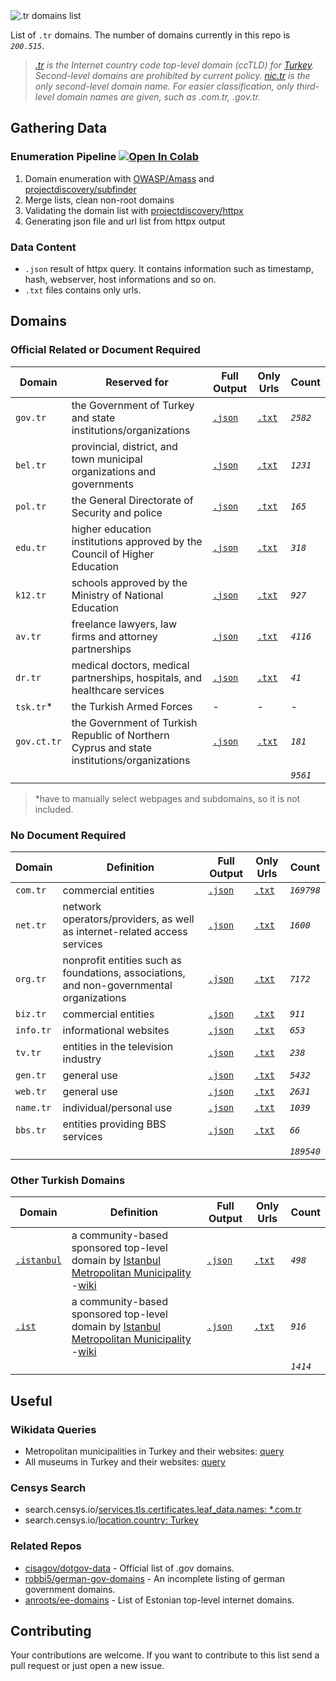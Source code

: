 <picture>
  <source media="(prefers-color-scheme: dark)" srcset="https://user-images.githubusercontent.com/16024979/207469449-f9f36114-6e4d-4549-bf18-bd90a0e4efde.png">
  <source media="(prefers-color-scheme: light)" srcset="https://user-images.githubusercontent.com/16024979/207469461-8eb4332a-d530-455f-9832-4bad74acf5b9.png">
  <img alt=".tr domains list" src="https://user-images.githubusercontent.com/16024979/207469461-8eb4332a-d530-455f-9832-4bad74acf5b9.png">
</picture>

List of `.tr` domains. The number of domains currently in this repo is _`200.515`_.

> _[.tr](https://en.wikipedia.org/wiki/.tr) is the Internet country code top-level domain (ccTLD) for [Turkey](https://www.cia.gov/the-world-factbook/countries/turkey-turkiye/). Second-level domains are prohibited by current policy. [nic.tr](https://icannwiki.org/NIC.TR) is the only second-level domain name. For easier classification, only third-level domain names are given, such as .com.tr, .gov.tr._

## Gathering Data

### Enumeration Pipeline [![Open In Colab](https://colab.research.google.com/assets/colab-badge.svg)](https://colab.research.google.com/github/agmmnn/tr-domains/blob/master/tr-domains-pipeline.ipynb)

1. Domain enumeration with [OWASP/Amass](https://github.com/OWASP/Amass) and [projectdiscovery/subfinder](https://github.com/projectdiscovery/subfinder)
1. Merge lists, clean non-root domains
1. Validating the domain list with [projectdiscovery/httpx](https://github.com/projectdiscovery/httpx)
1. Generating json file and url list from httpx output

### Data Content

- `.json` result of httpx query. It contains information such as timestamp, hash, webserver, host informations and so on.
- `.txt` files contains only urls.

## Domains

### Official Related or Document Required

| Domain      | Reserved for                                                                               | Full Output                            | Only Urls                            | Count    |
| ----------- | ------------------------------------------------------------------------------------------ | -------------------------------------- | ------------------------------------ | -------- |
| `gov.tr`    | the Government of Turkey and state institutions/organizations                              | [`.json`](/data_docreq/gov.tr.json)    | [`.txt`](/data_docreq/gov.tr.txt)    | _`2582`_ |
| `bel.tr`    | provincial, district, and town municipal organizations and governments                     | [`.json`](/data_docreq/bel.tr.json)    | [`.txt`](/data_docreq/bel.tr.txt)    | _`1231`_ |
| `pol.tr`    | the General Directorate of Security and police                                             | [`.json`](/data_docreq/pol.tr.json)    | [`.txt`](/data_docreq/pol.tr.txt)    | _`165`_  |
| `edu.tr`    | higher education institutions approved by the Council of Higher Education                  | [`.json`](/data_docreq/edu.tr.json)    | [`.txt`](/data_docreq/edu.tr.txt)    | _`318`_  |
| `k12.tr`    | schools approved by the Ministry of National Education                                     | [`.json`](/data_docreq/k12.tr.json)    | [`.txt`](/data_docreq/k12.tr.txt)    | _`927`_  |
| `av.tr`     | freelance lawyers, law firms and attorney partnerships                                     | [`.json`](/data_docreq/av.tr.json)     | [`.txt`](/data_docreq/av.tr.txt)     | _`4116`_ |
| `dr.tr`     | medical doctors, medical partnerships, hospitals, and healthcare services                  | [`.json`](/data_docreq/dr.tr.json)     | [`.txt`](/data_docreq/dr.tr.txt)     | _`41`_   |
| `tsk.tr`\*  | the Turkish Armed Forces                                                                   | -                                      | -                                    | -        |
| `gov.ct.tr` | the Government of Turkish Republic of Northern Cyprus and state institutions/organizations | [`.json`](/data_docreq/gov.ct.tr.json) | [`.txt`](/data_docreq/gov.ct.tr.txt) | _`181`_  |
|             |                                                                                            |                                        |                                      | _`9561`_ |

> \*have to manually select webpages and subdomains, so it is not included.

### No Document Required

| Domain    | Definition                                                                               | Full Output                           | Only Urls                         | Count      |
| --------- | ---------------------------------------------------------------------------------------- | ------------------------------------- | --------------------------------- | ---------- |
| `com.tr`  | commercial entities                                                                      | [`.json`](/data_nodoc/com.tr.json.7z) | [`.txt`](/data_nodoc/com.tr.txt)  | _`169798`_ |
| `net.tr`  | network operators/providers, as well as internet-related access services                 | [`.json`](/data_nodoc/net.tr.json)    | [`.txt`](/data_nodoc/net.tr.txt)  | _`1600`_   |
| `org.tr`  | nonprofit entities such as foundations, associations, and non-governmental organizations | [`.json`](/data_nodoc/org.tr.json)    | [`.txt`](/data_nodoc/org.tr.txt)  | _`7172`_   |
| `biz.tr`  | commercial entities                                                                      | [`.json`](/data_nodoc/biz.tr.json)    | [`.txt`](/data_nodoc/biz.tr.txt)  | _`911`_    |
| `info.tr` | informational websites                                                                   | [`.json`](/data_nodoc/info.tr.json)   | [`.txt`](/data_nodoc/info.tr.txt) | _`653`_    |
| `tv.tr`   | entities in the television industry                                                      | [`.json`](/data_nodoc/tv.tr.json)     | [`.txt`](/data_nodoc/tv.tr.txt)   | _`238`_    |
| `gen.tr`  | general use                                                                              | [`.json`](/data_nodoc/gen.tr.json)    | [`.txt`](/data_nodoc/gen.tr.txt)  | _`5432`_   |
| `web.tr`  | general use                                                                              | [`.json`](/data_nodoc/web.tr.json)    | [`.txt`](/data_nodoc/web.tr.txt)  | _`2631`_   |
| `name.tr` | individual/personal use                                                                  | [`.json`](/data_nodoc/name.tr.json)   | [`.txt`](/data_nodoc/name.tr.txt) | _`1039`_   |
| `bbs.tr`  | entities providing BBS services                                                          | [`.json`](/data_nodoc/bbs.tr.json)    | [`.txt`](/data_nodoc/bbs.tr.txt)  | _`66`_     |
|           |                                                                                          |                                       |                                   | _`189540`_ |

### Other Turkish Domains

| Domain                                         | Definition                                                                                                                                                         | Full Output                          | Only Urls                          | Count    |
| ---------------------------------------------- | ------------------------------------------------------------------------------------------------------------------------------------------------------------------ | ------------------------------------ | ---------------------------------- | -------- |
| [`.istanbul`](https://icannwiki.org/.istanbul) | a community-based sponsored top-level domain by [Istanbul Metropolitan Municipality](https://www.ibb.istanbul/en) -[wiki](https://en.wikipedia.org/wiki/.istanbul) | [`.json`](/data_other/istanbul.json) | [`.txt`](/data_other/istanbul.txt) | _`498`_  |
| [`.ist`](https://icannwiki.org/.ist)           | a community-based sponsored top-level domain by [Istanbul Metropolitan Municipality](https://www.ibb.istanbul/en) -[wiki](https://en.wikipedia.org/wiki/.istanbul) | [`.json`](/data_other/ist.json)      | [`.txt`](/data_other/ist.txt)      | _`916`_  |
|                                                |                                                                                                                                                                    |                                      |                                    | _`1414`_ |

## Useful

### Wikidata Queries

- Metropolitan municipalities in Turkey and their websites: [query](https://query.wikidata.org/#SELECT%20%3Fitem%20%3FitemLabel%20%3Fwebsite%0AWHERE%20%0A%7B%0A%20%20%3Fitem%20wdt%3AP31%2Fwdt%3AP279%2a%20wd%3AQ2716259.%0A%20%20OPTIONAL%7B%3Fitem%20wdt%3AP856%20%20%3Fwebsite%20.%7D%0A%20%20SERVICE%20wikibase%3Alabel%20%7B%20bd%3AserviceParam%20wikibase%3Alanguage%20%22%5BAUTO_LANGUAGE%5D%2Ctr%22.%20%7D%0A%7D%0AORDER%20BY%20%3Fitem)
- All museums in Turkey and their websites: [query](https://query.wikidata.org/#%23t%C3%BCrkiyedeki%28Q43%29%20m%C3%BCzeler%28Q33506%29%0ASELECT%20DISTINCT%20%3Fitem%20%3Fname%20%3Fweb%20%3Fcoord%20%3Flat%20%3Flon%0AWHERE%0A%7B%0A%20hint%3AQuery%20hint%3Aoptimizer%20%22None%22%20.%0A%20%3Fitem%20wdt%3AP131%2a%20wd%3AQ43%20.%0A%20%3Fitem%20wdt%3AP31%2Fwdt%3AP279%2a%20wd%3AQ33506%20.%0A%20%3Fitem%20wdt%3AP625%20%3Fcoord%20.%0A%20%3Fitem%20p%3AP625%20%3Fcoordinate%20.%0A%20%3Fcoordinate%20psv%3AP625%20%3Fcoordinate_node%20.%0A%20%3Fcoordinate_node%20wikibase%3AgeoLatitude%20%3Flat%20.%0A%20%3Fcoordinate_node%20wikibase%3AgeoLongitude%20%3Flon%20.%0A%20OPTIONAL%7B%3Fitem%20wdt%3AP856%20%20%3Fweb%20.%7D%0A%20SERVICE%20wikibase%3Alabel%20%7B%0A%20bd%3AserviceParam%20wikibase%3Alanguage%20%22tr%22%20.%0A%20%3Fitem%20rdfs%3Alabel%20%3Fname%0A%20%7D%0A%7D%0AORDER%20BY%20ASC%20%28%3Fname%29)

### Censys Search

- search.censys.io/[services.tls.certificates.leaf_data.names: \*.com.tr](https://search.censys.io/search?resource=hosts&sort=RELEVANCE&per_page=25&virtual_hosts=EXCLUDE&q=services.tls.certificates.leaf_data.names%3A+*.com.tr)
- search.censys.io/[location.country: Turkey](https://search.censys.io/search?resource=hosts&sort=RELEVANCE&per_page=25&virtual_hosts=EXCLUDE&q=location.country%3A+Turkey)

### Related Repos

- [cisagov/dotgov-data](https://github.com/cisagov/dotgov-data) - Official list of .gov domains.
- [robbi5/german-gov-domains](https://github.com/robbi5/german-gov-domains) - An incomplete listing of german government domains.
- [anroots/ee-domains](https://github.com/anroots/ee-domains) - List of Estonian top-level internet domains.

## Contributing

Your contributions are welcome. If you want to contribute to this list send a pull request or just open a new issue.
